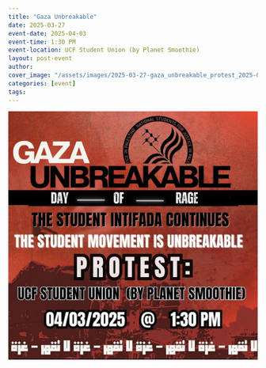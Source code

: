 ```yaml
---
title: "Gaza Unbreakable"
date: 2025-03-27
event-date: 2025-04-03
event-time: 1:30 PM
event-location: UCF Student Union (by Planet Smoothie)
layout: post-event
author: 
cover_image: "/assets/images/2025-03-27-gaza_unbreakable_protest_2025-04-03/cover.jpg"
categories: [event]
tags:
---
```


![1](/assets/images/2025-03-27-gaza_unbreakable_protest_2025-04-03/1.jpg)